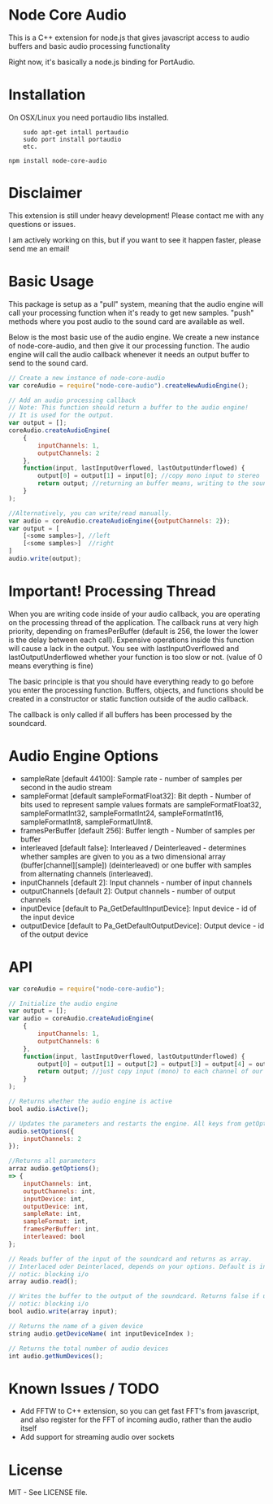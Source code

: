 Node Core Audio
==================
This is a C++ extension for node.js that gives javascript access to audio buffers and basic audio processing functionality

Right now, it's basically a node.js binding for PortAudio.

Installation
=====

On OSX/Linux you need portaudio libs installed.
```
	sudo apt-get intall portaudio
	sudo port install portaudio
	etc.
```

```
npm install node-core-audio
```

Disclaimer
=====
This extension is still under heavy development! Please contact me with any questions
or issues.

I am actively working on this, but if you want to see it happen faster, please 
send me an email!

Basic Usage
=====
This package is setup as a "pull" system, meaning that the audio engine will 
call your processing function when it's ready to get new samples. "push" methods
where you post audio to the sound card are available as well.

Below is the most basic use of the audio engine. We create a new instance of
node-core-audio, and then give it our processing function. The audio engine
will call the audio callback whenever it needs an output buffer to send to
the sound card.

```javascript
// Create a new instance of node-core-audio
var coreAudio = require("node-core-audio").createNewAudioEngine();

// Add an audio processing callback
// Note: This function should return a buffer to the audio engine!
// It is used for the output.
var output = [];
coreAudio.createAudioEngine(
	{
		inputChannels: 1,
		outputChannels: 2
	},
	function(input, lastInputOverflowed, lastOutputUnderflowed) {
		output[0] = output[1] = input[0]; //copy mono input to stereo
        return output; //returning an buffer means, writing to the soundcard
    }
);

//Alternatively, you can write/read manually.
var audio = coreAudio.createAudioEngine({outputChannels: 2});
var output = [
	[<some samples>], //left
	[<some samples>]  //right
]
audio.write(output);
```

Important! Processing Thread
=====
When you are writing code inside of your audio callback, you are operating on
the processing thread of the application. The callback runs at very high priority,
depending on framesPerBuffer (default is 256, the lower the lower is the delay between
each call). Expensive operations inside this function will cause a lack in the output.
You see with lastInputOverflowed and lastOutputUnderflowed whether your function is
too slow or not. (value of 0 means everything is fine)

The basic principle is that you should have everything ready to go before you enter
the processing function. Buffers, objects, and functions should be created in a 
constructor or static function outside of the audio callback.

The callback is only called if all buffers has been processed by the soundcard.

Audio Engine Options
=====
* sampleRate [default 44100]: Sample rate - number of samples per second in the audio stream
* sampleFormat [default sampleFormatFloat32]: Bit depth - Number of bits used to represent sample values
  formats are sampleFormatFloat32, sampleFormatInt32, sampleFormatInt24, sampleFormatInt16, sampleFormatInt8, sampleFormatUInt8.
* framesPerBuffer [default 256]: Buffer length - Number of samples per buffer
* interleaved [default false]: Interleaved / Deinterleaved - determines whether samples are given to you as a two dimensional array (buffer[channel][sample]) (deinterleaved) or one buffer with samples from alternating channels (interleaved).
* inputChannels [default 2]: Input channels - number of input channels
* outputChannels [default 2]: Output channels - number of output channels
* inputDevice [default to Pa_GetDefaultInputDevice]: Input device - id of the input device
* outputDevice [default to Pa_GetDefaultOutputDevice]: Output device - id of the output device

API
=====
```javascript
var coreAudio = require("node-core-audio");

// Initialize the audio engine
var output = [];
var audio = coreAudio.createAudioEngine(
	{
		inputChannels: 1,
		outputChannels: 6
	},
	function(input, lastInputOverflowed, lastOutputUnderflowed) {
		output[0] = output[1] = output[2] = output[3] = output[4] = output[5] = input[0];
        return output; //just copy input (mono) to each channel of our 5.1 output
    }
);

// Returns whether the audio engine is active
bool audio.isActive();

// Updates the parameters and restarts the engine. All keys from getOptions() are available.
audio.setOptions({
	inputChannels: 2
});

//Returns all parameters
arraz audio.getOptions();
=> {
	inputChannels: int,
	outputChannels: int,
	inputDevice: int,
	outputDevice: int,
	sampleRate: int,
	sampleFormat: int,
	framesPerBuffer: int,
	interleaved: bool
};

// Reads buffer of the input of the soundcard and returns as array.
// Interlaced oder Deinterlaced, depends on your options. Default is interlaced.
// notic: blocking i/o
array audio.read();

// Writes the buffer to the output of the soundcard. Returns false if underflowed.
// notic: blocking i/o
bool audio.write(array input);

// Returns the name of a given device 
string audio.getDeviceName( int inputDeviceIndex );

// Returns the total number of audio devices
int audio.getNumDevices();

```

Known Issues / TODO
=====

* Add FFTW to C++ extension, so you can get fast FFT's from javascript, and also register for the FFT of incoming audio, rather than the audio itself
* Add support for streaming audio over sockets

License
=====
MIT - See LICENSE file.